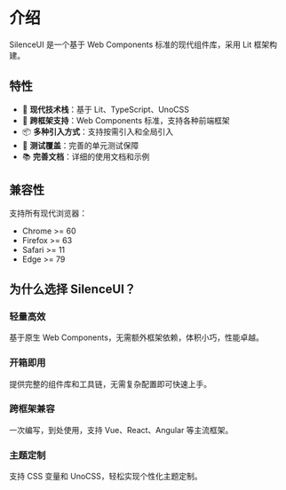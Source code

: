 # 介绍

SilenceUI 是一个基于 Web Components 标准的现代组件库，采用 Lit 框架构建。

## 特性

- 🚀 **现代技术栈**：基于 Lit、TypeScript、UnoCSS
- 🎯 **跨框架支持**：Web Components 标准，支持各种前端框架
- 📦 **多种引入方式**：支持按需引入和全局引入
- 🧪 **测试覆盖**：完善的单元测试保障
- 📚 **完善文档**：详细的使用文档和示例

## 兼容性

支持所有现代浏览器：

- Chrome >= 60
- Firefox >= 63
- Safari >= 11
- Edge >= 79

## 为什么选择 SilenceUI？

### 轻量高效
基于原生 Web Components，无需额外框架依赖，体积小巧，性能卓越。

### 开箱即用
提供完整的组件库和工具链，无需复杂配置即可快速上手。

### 跨框架兼容
一次编写，到处使用，支持 Vue、React、Angular 等主流框架。

### 主题定制
支持 CSS 变量和 UnoCSS，轻松实现个性化主题定制。
